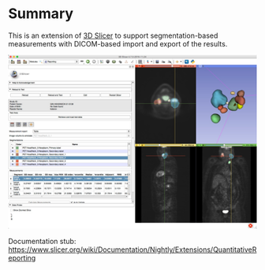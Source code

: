 # Summary

This is an extension of [3D Slicer](http://slicer.org) to support segmentation-based 
measurements with DICOM-based import and export of the results.

![](Resources/Screenshots/QuantitativeReporting-screenshot.jpg)

Documentation stub: https://www.slicer.org/wiki/Documentation/Nightly/Extensions/QuantitativeReporting

